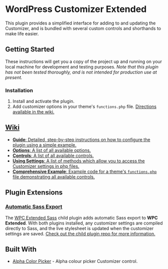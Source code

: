 # WordPress Customizer Extended

This plugin provides a simplified interface for adding to and updating the Customizer, and is bundled with several custom controls and shorthands to make life easier.

## Getting Started

These instructions will get you a copy of the project up and running on your local machine for development and testing purposes. *Note that this plugin has not been tested thoroughly, and is not intended for production use at present.*

### Installation

1. Install and activate the plugin.
2. Add customizer options in your theme's `functions.php` file. [Directions available in the wiki.](https://github.com/jtmcgrath/wpc-extended/wiki/Options)

## [Wiki](https://github.com/jtmcgrath/wpc-extended/wiki)

- [**Guide**: Detailed, step-by-step instructions on how to configure the plugin using a simple example.](https://github.com/jtmcgrath/wpc-extended/wiki/Guide)
- [**Options**: A list of all available options.](https://github.com/jtmcgrath/wpc-extended/wiki/Options)
- [**Controls**: A list of all available controls.](https://github.com/jtmcgrath/wpc-extended/wiki/Controls)
- [**Using Settings**: A list of methods which allow you to access the Customizer settings in php files.](https://github.com/jtmcgrath/wpc-extended/wiki/Using-Settings)
- [**Comprehensive Example**: Example code for a theme's `functions.php` file demonstrating all available controls.](https://github.com/jtmcgrath/wpc-extended/wiki/Comprehensive-Example)

## Plugin Extensions

### [Automatic Sass Export](https://github.com/jtmcgrath/wpc-extended-sass)

The [WPC Extended Sass](https://github.com/jtmcgrath/wpc-extended-sass) child plugin adds automatic Sass export to **WPC Extended**. With both plugins installed, any customizer settings are compiled directly to Sass, and the live stylesheet is updated when the customizer settings are saved. [Check out the child plugin repo for more information.](https://github.com/jtmcgrath/wpc-extended-sass)

## Built With

- [Alpha Color Picker](https://github.com/BraadMartin/components/tree/master/customizer/alpha-color-picker) - Alpha colour picker Customizer control.